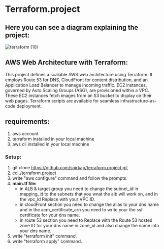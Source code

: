 # Terraform.project
## Here you can see a diagram explaining the project:


![terraform (10)](https://github.com/snirkap/terraform.project/assets/120733215/083607a7-0d56-44f5-bd23-88a12b17687f)




## AWS Web Architecture with Terraform:
This project defines a scalable AWS web architecture using Terraform. It employs Route 53 for DNS, CloudFront for content distribution, and an Application Load Balancer to manage incoming traffic. EC2 instances, governed by Auto Scaling Groups (ASG), are provisioned within a VPC. These EC2 instances fetch images from an S3 bucket to display on their web pages. Terraform scripts are available for seamless infrastructure-as-code deployment.
## requirements:
1. aws account
2. terraform installed in your local machine
3. aws cli installed in your local machine
### Setup:
1. git clone https://github.com/snirkap/terraform.project.git
2. cd ./terraform.project
3. write "aws configure" command and follow the prompts.
4. **main.tf file:**
   * in ALB & target group you need to change the subnet_id in mapping_id to the subnets that you wnat the alb will work on, and in the vpc_id Replace with your VPC ID.
   * in cloudFront section you need to change the alias to your dns name and in the acm_certificate_arn you need to write your the ssl certificate for your dns name.
   * in route 53 section you need to Replace with the Route 53 hosted zone ID for your dns name in zone_id and also change the name into your dns name.
5. write "terraform init" command.
6. write "terraform apply" command.



